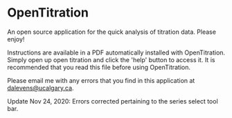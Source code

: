 # OpenTitration
An open source application for the quick analysis of titration data. Please enjoy!

Instructions are available in a PDF automatically installed with OpenTitration. Simply open up open titration and click the 'help' button to access it. It is recommended that you read this file before using OpenTitration.

Please email me with any errors that you find in this application at dalevens@ucalgary.ca.

Update Nov 24, 2020: Errors corrected pertaining to the series select tool bar.
